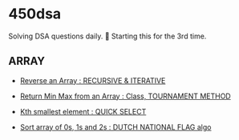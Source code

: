 # 450dsa
Solving DSA questions daily. 🍊 Starting this for the 3rd time. 

## ARRAY
- [Reverse an Array : RECURSIVE & ITERATIVE](https://www.geeksforgeeks.org/write-a-program-to-reverse-an-array-or-string/)

- [Return Min Max from an Array : Class, TOURNAMENT METHOD](https://www.geeksforgeeks.org/maximum-and-minimum-in-an-array/)

- [Kth smallest element : QUICK SELECT](https://www.cdn.geeksforgeeks.org/kth-smallestlargest-element-unsorted-array/)

- [Sort array of 0s, 1s and 2s : DUTCH NATIONAL FLAG algo](https://practice.geeksforgeeks.org/problems/sort-an-array-of-0s-1s-and-2s4231/1)
